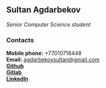 ## Sultan Agdarbekov

_Senior Computer Science student_

### Contacts

**Mobile phone:** +77010718448  
**Email:** agdarbekovsultan@gmail.com  
**[Github](https://github.com/soola-sys)**  
**[Gitlab](https://gitlab.com/soola-sys)**  
**[LinkedIn](https://www.linkedin.com/in/sultan-agdarbekov/)**
